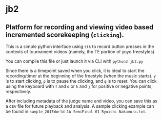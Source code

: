 # jb2
## Platform for recording and viewing video based incremented scorekeeping (`clicking`).

This is a simple python interface using `ttk` to record button presses in the contexts of tournament videos (namely, the TE portion of yoyo freestyles). 

You can compile this file or just launch it via CLI with `python3 jb2.py`

Since there is a timepoint saved when you click, it is ideal to start the recording/timer at the beginning of the freestyle (when the music starts). `y` is to start clicking, `p` is to pause the clicking, and `q` is to reset.
You can click using the keyboard with `f` and `d` or `k` and `j` for positive or negative points, respectively. 

After including metadata of the judge name and video, you can save this as a csv file for future playback and analysis. A sample clicking example can be found in `sample_2015World 1A SemiFinal 01 Ryuichi Nakamura.txt`.


